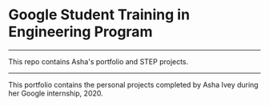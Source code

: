 # Google Student Training in Engineering Program
******************************************************
This repo contains Asha's portfolio and STEP projects.
******************************************************

This portfolio contains the personal projects completed by Asha Ivey during her Google internship, 2020.